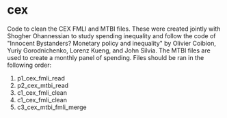 # cex
Code to clean the CEX FMLI and MTBI files. These were created jointly with Shogher Ohannessian to study spending inequality and follow the code of "Innocent Bystanders? Monetary policy and inequality" by Olivier Coibion, Yuriy Gorodnichenko, Lorenz Kueng, and John Silvia. The MTBI files are used to create a monthly panel of spending. Files should be ran in the following order:

1. p1_cex_fmli_read
2. p2_cex_mtbi_read
3. c1_cex_fmli_clean
4. c1_cex_fmli_clean
5. c3_cex_mtbi_fmli_merge
